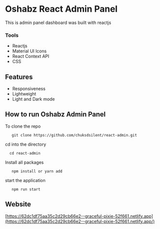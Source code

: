 # Oshabz React Admin Panel

This is admin panel dashboard was built with reactjs

### Tools
* Reactjs
* Material UI Icons
* React Context API
* CSS

## Features

* Responsiveness
* Lightweight
* Light and Dark mode

## How to run Oshabz Admin Panel
To clone the repo
 ``` 
    git clone https://github.com/chuksdsilent/react-admin.git 
```
 cd into the directory 
 ```  
   cd react-admin
```
Install all packages
 ```
    npm install or yarn add
```
start the application
 ``` 
    npm run start 
```
## Website

[https://62dc1df75aa35c2d29cb66e2--graceful-pixie-52f661.netlify.app](https://62dc1df75aa35c2d29cb66e2--graceful-pixie-52f661.netlify.app/)
